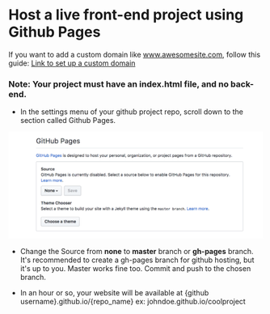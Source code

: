 # Host a live front-end project using Github Pages

If you want to add a custom domain like www.awesomesite.com, follow this guide: [Link to set up a custom domain](./gh-pages-custom-domain.md)

### Note: Your project must have an index.html file, and no back-end.

+ In the settings menu of your github project repo, scroll down to the section called Github Pages.

![github-pages](./gh-pages-images/github-pages.png)

+ Change the Source from **none** to **master** branch or **gh-pages** branch. It's recommended to create a gh-pages branch for github hosting, but it's up to you. Master works fine too. Commit and push to the chosen branch.

+ In an hour or so, your website will be available at {github username}.github.io/{repo_name} ex: johndoe.github.io/coolproject
